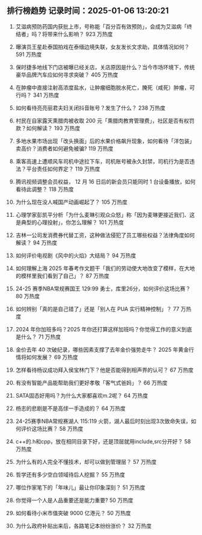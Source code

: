 
## 排行榜趋势 记录时间：2025-01-06 13:20:21
  
  1. 艾滋病预防药国内获批上市，号称能「百分百有效预防」，会成为艾滋病「终结者」吗？将带来什么影响？ 923 万热度
    
  2. 曝演员王星赴泰国拍戏在泰缅边境失联，女友发长文求助，具体情况如何？ 591 万热度
    
  3. 保时捷多地线下门店被曝已经关店，关店原因是什么？当今市场环境下，传统豪华品牌汽车应如何寻求突破？ 405 万热度
    
  4. 在肿瘤中直接注射高浓度盐水，让肿瘤细胞脱水死亡，腌死（咸死）肿瘤，可行吗？ 341 万热度
    
  5. 如何看待亮亮丽君夫妇关闭抖音账号？发生了什么？ 238 万热度
    
  6. 村民在自家露天熏腊肉被收取 200 元「熏腊肉教育管理费」，社区是否有权罚款？如何解读？ 193 万热度
    
  7. 多地水果市场出现「改头换面」后的水果价格飙升现象，如何看待「洋包装」卖高价？消费者如何避免被骗? 119 万热度
    
  8. 乘客高速上遭顺风车司机中途拉下车，司机账号被永久封禁，司机行为是否违法？平台责任如何界定？ 119 万热度
    
  9. 腾讯视频调整会员权益， 12 月 16 日后的新会员只能同时 1 台设备播放，如何看待此调整？ 118 万热度
    
  10. 为什么现在没人喊国产动画崛起了？ 105 万热度
    
  11. 心理学家彭凯平分析「为什么麦琳引观众众怒」称「因为麦琳更接近我们、这是典型的心理投射」，你怎么理解？ 101 万热度
    
  12. 吉林一公司发消费券代替工资，这种做法侵犯了员工哪些权益？法律角度如何解读？ 94 万热度
    
  13. 如何评价电视剧《风中的火焰》大结局？ 94 万热度
    
  14. 如何理解上海 2025 年春考作文题干「我们的劳动使大地改变了模样，在大地的模样里我们看到了自己」？ 87 万热度
    
  15. 24-25 赛季NBA常规赛国王 129:99 勇士，库里26分，如何评价这场比赛？ 80 万热度
    
  16. 如何辨别「真的是自己错了」还是「别人在 PUA 实行精神控制」？ 77 万热度
    
  17. 2024 年你加班多吗？2025 年你还打算这样加班吗？你觉得工作的意义到底是什么？ 71 万热度
    
  18. 金价去年 40 次破纪录，哪些因素支撑了去年金价强势走牛？ 2025 年黄金行情将如何发展？ 69 万热度
    
  19. 怎样看待杨议成功拜入侯宝林门下？他是否能得到相声界的认可？ 67 万热度
    
  20. 有没有智能产品能帮助我们更好孝敬「客气式爸妈」？ 66 万热度
    
  21. SATA固态好用吗？为什么大家都喜欢m.2呢？ 64 万热度
    
  22. 杨志的悲剧是不是高俅一手造成的？ 64 万热度
    
  23. 24-25赛季NBA常规赛湖人 115:119 火箭，湖人最后时刻出现3次致命失误，如何评价这场比赛？ 58 万热度
    
  24. c++的.h和cpp，放在相同目录下好，还是顶层就用include,src分开好？ 58 万热度
    
  25. 为什么有的人完全不懂技术，却可以做到管理层？ 57 万热度
    
  26. 哲学还有多少空白领域待后人挖掘？ 55 万热度
    
  27. 哪位作家笔下的「年味儿」最让你印象深刻？ 51 万热度
    
  28. 你觉得一个人是人品重要还是能力重要? 50 万热度
    
  29. 如何看待小米市值突破 9000 亿港元？ 50 万热度
    
  30. 为什么政府补贴出来后，各路笔记本纷纷涨价？ 32 万热度
    